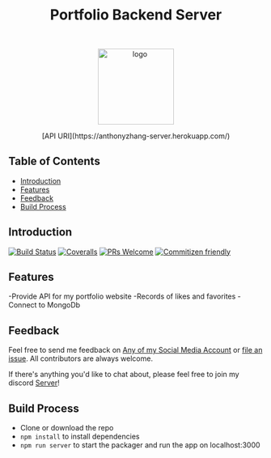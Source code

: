 <h1 align="center"> Portfolio Backend Server </h1> <br>
<p align="center">
  <a href="https://anthonyzhang.netlify.app/">
    <img alt="logo" title="logo" src="public/assets/az_logo.png" height="150">
  </a>
</p>

<p align="center">
  [API URI](https://anthonyzhang-server.herokuapp.com/)
</p>

<!-- START doctoc generated TOC please keep comment here to allow auto update -->
<!-- DON'T EDIT THIS SECTION, INSTEAD RE-RUN doctoc TO UPDATE -->

## Table of Contents

- [Introduction](#introduction)
- [Features](#features)
- [Feedback](#feedback)
- [Build Process](#build-process)

<!-- END doctoc generated TOC please keep comment here to allow auto update -->

## Introduction

[![Build Status](https://img.shields.io/travis/gitpoint/git-point.svg?style=flat-square)](https://travis-ci.org/gitpoint/git-point)
[![Coveralls](https://img.shields.io/coveralls/github/gitpoint/git-point.svg?style=flat-square)](https://coveralls.io/github/gitpoint/git-point)
[![PRs Welcome](https://img.shields.io/badge/PRs-welcome-brightgreen.svg?style=flat-square)](http://makeapullrequest.com)
[![Commitizen friendly](https://img.shields.io/badge/commitizen-friendly-brightgreen.svg?style=flat-square)](http://commitizen.github.io/cz-cli/)

## Features

-Provide API for my portfolio website
-Records of likes and favorites
-Connect to MongoDb


## Feedback

Feel free to send me feedback on [Any of my Social Media Account](https://github.com/AnthonyZhang220) or [file an issue](https://github.com/AnthonyZhang220/portfolio-website/issues/new). All contributors are always welcome.

If there's anything you'd like to chat about, please feel free to join my discord [Server](https://discord.gg/xkPRmn2HRb)!

## Build Process

- Clone or download the repo
- `npm install` to install dependencies
- `npm run server` to start the packager and run the app on localhost:3000
